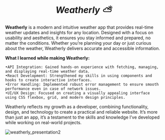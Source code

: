 # <h1 align="center"><strong><em>Weatherly ⛅</em></strong></h1>


**Weatherly** is a modern and intuitive weather app that provides real-time weather updates and insights for any location. Designed with a focus on usability and aesthetics, it ensures you stay informed and prepared, no matter the conditions. Whether you’re planning your day or just curious about the weather, Weatherly delivers accurate and accessible information.

**What I learned while making Weatherly:**

    •API Integration: Gained hands-on experience with fetching, managing, and displaying real-time weather data.
    •React Development: Strengthened my skills in using components and hooks to create interactive interfaces.
    •Error Handling: Implemented robust error management to ensure smooth performance even in case of network issues.
    •UI/UX Design: Focused on creating a visually appealing interface using CSS flexbox, grid, and modern design principles.

Weatherly reflects my growth as a developer, combining functionality, design, and technology to create a practical and reliable website. It’s more than just an app, it’s a testament to the skills and knowledge I’ve developed while working on real-world projects.

![weatherly_presentation2](https://github.com/user-attachments/assets/80ad406d-93d5-4f1d-a8c5-01ee3feb1ef4)

